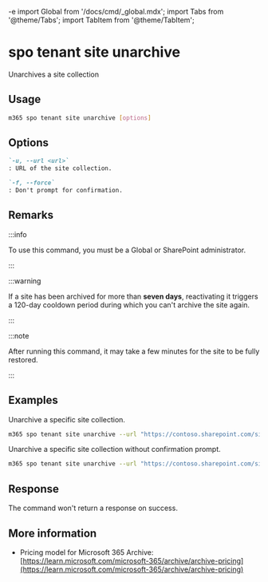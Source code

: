 -e <!-- DISCLAIMER: All secrets, passwords, and sensitive values in this document are examples only and not real credentials. -->
import Global from '/docs/cmd/_global.mdx';
import Tabs from '@theme/Tabs';
import TabItem from '@theme/TabItem';

# spo tenant site unarchive

Unarchives a site collection

## Usage

```sh
m365 spo tenant site unarchive [options]
```

## Options

```md definition-list
`-u, --url <url>`
: URL of the site collection.

`-f, --force`
: Don't prompt for confirmation.
```

<Global />

## Remarks

:::info

To use this command, you must be a Global or SharePoint administrator.

:::

:::warning

If a site has been archived for more than **seven days**, reactivating it triggers a 120-day cooldown period during which you can't archive the site again.

:::

:::note

After running this command, it may take a few minutes for the site to be fully restored.

:::

## Examples

Unarchive a specific site collection.

```sh
m365 spo tenant site unarchive --url "https://contoso.sharepoint.com/sites/Marketing"
```

Unarchive a specific site collection without confirmation prompt.

```sh
m365 spo tenant site unarchive --url "https://contoso.sharepoint.com/sites/Marketing" --force
```

## Response

The command won't return a response on success.

## More information

- Pricing model for Microsoft 365 Archive: [https://learn.microsoft.com/microsoft-365/archive/archive-pricing](https://learn.microsoft.com/microsoft-365/archive/archive-pricing)

